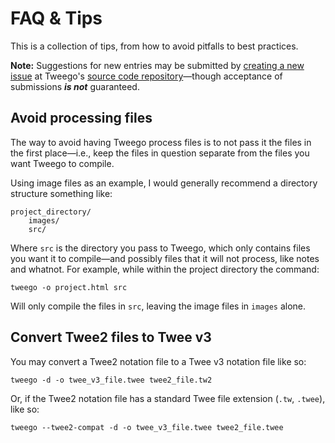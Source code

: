 <!-- ***********************************************************************************************
	FAQ & Tips
************************************************************************************************ -->
<h1 id="faq-and-tips">FAQ &amp; Tips</h1>

This is a collection of tips, from how to avoid pitfalls to best practices.

<p role="note"><b>Note:</b>
Suggestions for new entries may be submitted by <a href="https://github.com/tmedwards/tweego/issues">creating a new issue</a> at Tweego's <a href="https://github.com/tmedwards/tweego">source code repository</a>—though acceptance of submissions <strong><em>is not</em></strong> guaranteed.
</p>


<!-- ***************************************************************************
	Avoid processing files
**************************************************************************** -->
<span id="faq-and-tips-avoid-processing-files"></span>
## Avoid processing files

The way to avoid having Tweego process files is to not pass it the files in the first place—i.e., keep the files in question separate from the files you want Tweego to compile.

Using image files as an example, I would generally recommend a directory structure something like:

```
project_directory/
	images/
	src/
```

Where `src` is the directory you pass to Tweego, which only contains files you want it to compile—and possibly files that it will not process, like notes and whatnot.  For example, while within the project directory the command:

```
tweego -o project.html src
```

Will only compile the files in `src`, leaving the image files in `images` alone.


<!-- ***************************************************************************
	Convert Twee2 files to Twee v3
**************************************************************************** -->
<span id="faq-and-tips-convert-twee2-files-to-tweev3"></span>
## Convert Twee2 files to Twee&nbsp;v3

You may convert a Twee2 notation file to a Twee&nbsp;v3 notation file like so:

```
tweego -d -o twee_v3_file.twee twee2_file.tw2
```

Or, if the Twee2 notation file has a standard Twee file extension (`.tw`, `.twee`), like so:

```
tweego --twee2-compat -d -o twee_v3_file.twee twee2_file.twee
```

